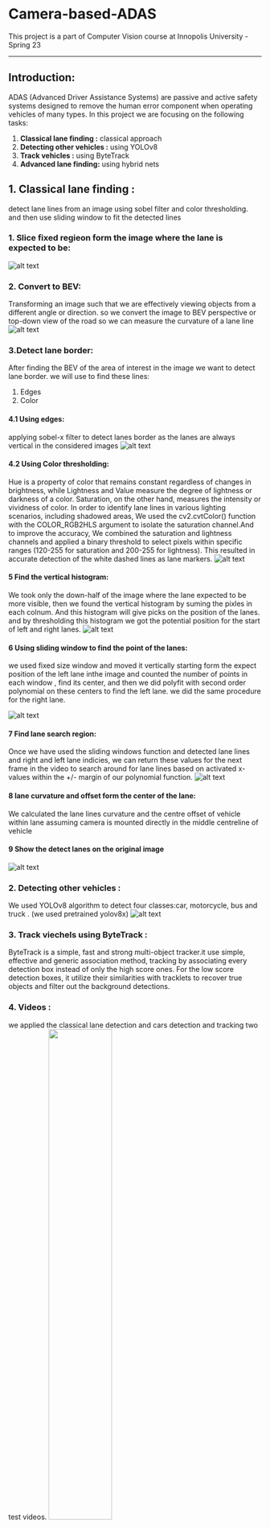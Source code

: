 # Camera-based-ADAS
This project is a part of Computer Vision course at Innopolis University - Spring 23

---

## Introduction: 
ADAS (Advanced Driver Assistance Systems) are passive and active safety systems designed to remove the human error component when operating vehicles of many types. 
In this project we are focusing on the following tasks: 
1. **Classical lane finding :** classical approach
2. **Detecting other vehicles :** using YOLOv8  
3. **Track vehicles :** using ByteTrack
4. **Advanced lane finding:** using hybrid nets

## 1. Classical lane finding :
detect lane lines from an image using sobel filter and color thresholding. and then use sliding window to fit the detected lines
### 1. Slice fixed regieon form the image where the lane is expected to be:
![alt text](figs/classical_1.png) 
### 2. Convert to BEV: 
Transforming an image such that we are effectively viewing objects from a different angle or direction. so we convert the image to BEV perspective or top-down view of the road so we can measure the curvature of a lane line
![alt text](figs/classical_2.png) 
### 3.Detect lane border:
After finding the BEV of the area of interest in the image we want to detect lane border.
we will use to find these lines:
1. Edges
2. Color
#### 4.1 Using edges: 
applying sobel-x filter to detect lanes border as the lanes are always vertical in the considered images
![alt text](figs/classical_3.png) 
#### 4.2 Using Color thresholding: 
Hue is a property of color that remains constant regardless of changes in brightness, while Lightness and Value measure the degree of lightness or darkness of a color. Saturation, on the other hand, measures the intensity or vividness of color. In order to identify lane lines in various lighting scenarios, including shadowed areas, We used the cv2.cvtColor() function with the COLOR_RGB2HLS argument to isolate the saturation channel.And to improve the accuracy,  We combined the saturation and lightness channels and applied a binary threshold to select pixels within specific ranges (120-255 for saturation and 200-255 for lightness). This resulted in accurate detection of the white dashed lines as lane markers.
![alt text](figs/classical_4.png) 
#### 5 Find the vertical histogram: 
We took only the down-half of the image where the lane expected to be more visible, then we found the vertical histogram by suming the pixles in each colnum. And this histogram will give picks on the position of the lanes. and by thresholding this histogram we got the potential position for the start of left and right lanes.
![alt text](figs/classical_5.png) 
#### 6 Using sliding window to find the point of the lanes:
we used fixed size  window and moved it vertically starting form the expect position  of the left lane inthe image and counted the number of points in each window , find its center, and then we did polyfit with second order polynomial on these centers to find the left lane. we did the same procedure for the right lane. 

![alt text](figs/classical_6.png) 

#### 7 Find lane search region:
Once we have used the sliding windows function and detected lane lines and right and left lane indicies, we can return these values for the next frame in the video to search around for lane lines based on activated x-values within the +/- margin of our polynomial function.
![alt text](figs/classical_7.png) 

#### 8 lane curvature and offset form the center of the lane:
We calculated  the lane lines curvature and the centre offset of vehicle within lane assuming camera is mounted directly in the middle centreline of vehicle
#### 9 Show the detect lanes on the original image
![alt text](figs/classical_8.png) 

### 2. Detecting other vehicles :
We used YOLOv8 algorithm to detect four classes:car, motorcycle, bus and truck . (we used pretrained yolov8x)
![alt text](figs/yolo.png) 

### 3. Track viechels using ByteTrack :
ByteTrack is a simple, fast and strong multi-object tracker.it use simple, effective and generic association method, tracking by associating every detection box instead of only the high score ones. For the low score detection boxes, it utilize their similarities with tracklets to recover true objects and filter out the background detections.
### 4. Videos :
we applied the classical lane detection and cars detection and tracking two test videos.
[<img src="figs/yolo.png" width="50%">](imgs/test.mp4")


## HybridNets
The HybridNets neural network was introduced by VT Dat et al. in the paper [HybridNets: End-to-End Perception Network](https://arxiv.org/abs/2203.09035). This is a multi-task neural network that can carry out end-to-end visual perception. In other words, this neural network can do both, detection, and segmentation.

### Why Are Multi-Task Neural Networks Important?
The big question here is “why do we need such a neural network?”. In autonomous driving, the visual perception neural network does multiple tasks. It has a complex structure for detecting humans, other vehicles, and the drivable area, and does a myriad of other challenging yet safety-critical tasks.

Such tasks cannot be achieved by a simple linear neural network that does just classification, detection, or segmentation. We need neural networks that can multitask. Hence, the term end-to-end multi-task visual perception.

he HybridNets neural network has a major significance in autonomous driving where end-to-end visual perception is critical and speed of computation is also paramount. It does traffic object detection, drivable area segmentation, and lane detection (segmentation) as well.

### The HybridNets Network Architecture
The HybridNet neural network consists of an encoder and two different heads (decoders) for multitasking.

The encoder consists of the backbone and neck. And one decoder is for detection, and the other for segmentation.
![alt text](figs/hybrid_net.png) 
